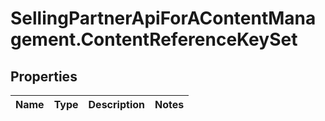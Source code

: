 # SellingPartnerApiForAContentManagement.ContentReferenceKeySet

## Properties
Name | Type | Description | Notes
------------ | ------------- | ------------- | -------------


